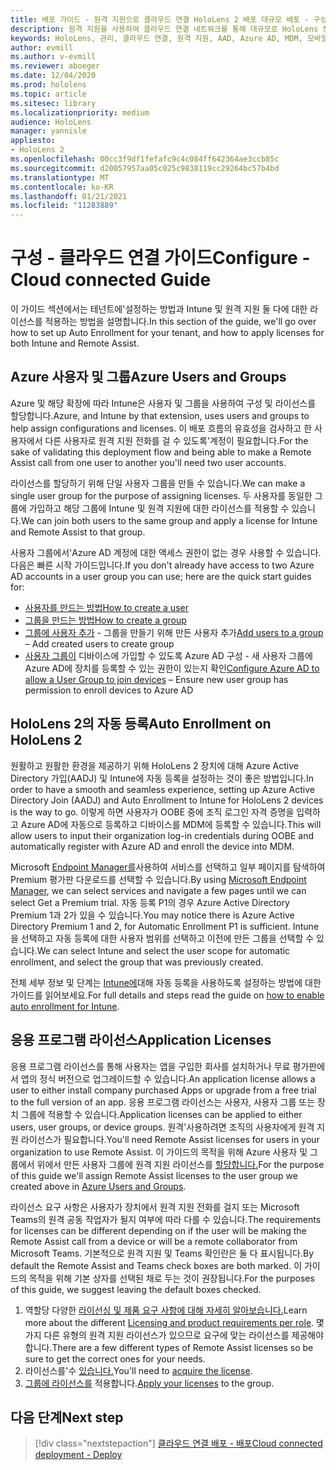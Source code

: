 ```yaml
---
title: 배포 가이드 - 원격 지원으로 클라우드 연결 HoloLens 2 배포 대규모 배포 - 구성
description: 원격 지원을 사용하여 클라우드 연결 네트워크를 통해 대규모로 HoloLens 장치를 등록하는 구성을 설정하는 방법을 자세히 알아보고
keywords: HoloLens, 관리, 클라우드 연결, 원격 지원, AAD, Azure AD, MDM, 모바일 장치 관리
author: evmill
ms.author: v-evmill
ms.reviewer: aboeger
ms.date: 12/04/2020
ms.prod: hololens
ms.topic: article
ms.sitesec: library
ms.localizationpriority: medium
audience: HoloLens
manager: yannisle
appliesto:
- HoloLens 2
ms.openlocfilehash: 00cc3f9df1fefafc9c4c084ff642364ae3ccb85c
ms.sourcegitcommit: d20057957aa05c025c9838119cc29264bc57b4bd
ms.translationtype: MT
ms.contentlocale: ko-KR
ms.lasthandoff: 01/21/2021
ms.locfileid: "11283889"
---
```

# <span data-ttu-id="8d236-104">구성 - 클라우드 연결 가이드</span><span class="sxs-lookup"><span data-stu-id="8d236-104">Configure - Cloud connected Guide</span></span>

<span data-ttu-id="8d236-105">이 가이드 섹션에서는 테넌트에&#39;설정하는 방법과 Intune 및 원격 지원 둘 다에 대한 라이선스를 적용하는 방법을 설명합니다.</span><span class="sxs-lookup"><span data-stu-id="8d236-105">In this section of the guide, we&#39;ll go over how to set up Auto Enrollment for your tenant, and how to apply licenses for both Intune and Remote Assist.</span></span>

## <span data-ttu-id="8d236-106">Azure 사용자 및 그룹</span><span class="sxs-lookup"><span data-stu-id="8d236-106">Azure Users and Groups</span></span>

<span data-ttu-id="8d236-107">Azure 및 해당 확장에 따라 Intune은 사용자 및 그룹을 사용하여 구성 및 라이선스를 할당합니다.</span><span class="sxs-lookup"><span data-stu-id="8d236-107">Azure, and Intune by that extension, uses users and groups to help assign configurations and licenses.</span></span> <span data-ttu-id="8d236-108">이 배포 흐름의 유효성을 검사하고 한 사용자에서 다른 사용자로 원격 지원 전화를 걸 수 있도록&#39;계정이 필요합니다.</span><span class="sxs-lookup"><span data-stu-id="8d236-108">For the sake of validating this deployment flow and being able to make a Remote Assist call from one user to another you&#39;ll need two user accounts.</span></span>

<span data-ttu-id="8d236-109">라이선스를 할당하기 위해 단일 사용자 그룹을 만들 수 있습니다.</span><span class="sxs-lookup"><span data-stu-id="8d236-109">We can make a single user group for the purpose of assigning licenses.</span></span> <span data-ttu-id="8d236-110">두 사용자를 동일한 그룹에 가입하고 해당 그룹에 Intune 및 원격 지원에 대한 라이선스를 적용할 수 있습니다.</span><span class="sxs-lookup"><span data-stu-id="8d236-110">We can join both users to the same group and apply a license for Intune and Remote Assist to that group.</span></span>

<span data-ttu-id="8d236-111">사용자 그룹에서&#39;Azure AD 계정에 대한 액세스 권한이 없는 경우 사용할 수 있습니다. 다음은 빠른 시작 가이드입니다.</span><span class="sxs-lookup"><span data-stu-id="8d236-111">If you don&#39;t already have access to two Azure AD accounts in a user group you can use; here are the quick start guides for:</span></span>

- [<span data-ttu-id="8d236-112">사용자를 만드는 방법</span><span class="sxs-lookup"><span data-stu-id="8d236-112">How to create a user</span></span>](https://docs.microsoft.com/mem/intune/fundamentals/quickstart-create-user)
- [<span data-ttu-id="8d236-113">그룹을 만드는 방법</span><span class="sxs-lookup"><span data-stu-id="8d236-113">How to create a group</span></span>](https://docs.microsoft.com/mem/intune/fundamentals/quickstart-create-group)
- <span data-ttu-id="8d236-114">[그룹에 사용자 추가](https://docs.microsoft.com/azure/active-directory/fundamentals/active-directory-groups-members-azure-portal) - 그룹을 만들기 위해 만든 사용자 추가</span><span class="sxs-lookup"><span data-stu-id="8d236-114">[Add users to a group](https://docs.microsoft.com/azure/active-directory/fundamentals/active-directory-groups-members-azure-portal) – Add created users to create group</span></span>
- <span data-ttu-id="8d236-115">[사용자 그룹이](https://docs.microsoft.com/azure/active-directory/devices/azureadjoin-plan#configure-your-device-settings) 디바이스에 가입할 수 있도록 Azure AD 구성 - 새 사용자 그룹에 Azure AD에 장치를 등록할 수 있는 권한이 있는지 확인</span><span class="sxs-lookup"><span data-stu-id="8d236-115">[Configure Azure AD to allow a User Group to join devices](https://docs.microsoft.com/azure/active-directory/devices/azureadjoin-plan#configure-your-device-settings) – Ensure new user group has permission to enroll devices to Azure AD</span></span>

## <span data-ttu-id="8d236-116">HoloLens 2의 자동 등록</span><span class="sxs-lookup"><span data-stu-id="8d236-116">Auto Enrollment on HoloLens 2</span></span>

<span data-ttu-id="8d236-117">원활하고 원활한 환경을 제공하기 위해 HoloLens 2 장치에 대해 Azure Active Directory 가입(AADJ) 및 Intune에 자동 등록을 설정하는 것이 좋은 방법입니다.</span><span class="sxs-lookup"><span data-stu-id="8d236-117">In order to have a smooth and seamless experience, setting up Azure Active Directory Join (AADJ) and Auto Enrollment to Intune for HoloLens 2 devices is the way to go.</span></span> <span data-ttu-id="8d236-118">이렇게 하면 사용자가 OOBE 중에 조직 로그인 자격 증명을 입력하고 Azure AD에 자동으로 등록하고 디바이스를 MDM에 등록할 수 있습니다.</span><span class="sxs-lookup"><span data-stu-id="8d236-118">This will allow users to input their organization log-in credentials during OOBE and automatically register with Azure AD and enroll the device into MDM.</span></span>

<span data-ttu-id="8d236-119">Microsoft [Endpoint Manager를](https://endpoint.microsoft.com/#home)사용하여 서비스를 선택하고 일부 페이지를 탐색하여 Premium 평가판 다운로드를 선택할 수 있습니다.</span><span class="sxs-lookup"><span data-stu-id="8d236-119">By using [Microsoft Endpoint Manager](https://endpoint.microsoft.com/#home), we can select services and navigate a few pages until we can select Get a Premium trial.</span></span> <span data-ttu-id="8d236-120">자동 등록 P1의 경우 Azure Active Directory Premium 1과 2가 있을 수 있습니다.</span><span class="sxs-lookup"><span data-stu-id="8d236-120">You may notice there is Azure Active Directory Premium 1 and 2, for Automatic Enrollment P1 is sufficient.</span></span> <span data-ttu-id="8d236-121">Intune을 선택하고 자동 등록에 대한 사용자 범위를 선택하고 이전에 만든 그룹을 선택할 수 있습니다.</span><span class="sxs-lookup"><span data-stu-id="8d236-121">We can select Intune and select the user scope for automatic enrollment, and select the group that was previously created.</span></span>

<span data-ttu-id="8d236-122">전체 세부 정보 및 단계는 [Intune에](https://docs.microsoft.com/mem/intune/enrollment/quickstart-setup-auto-enrollment)대해 자동 등록을 사용하도록 설정하는 방법에 대한 가이드를 읽어보세요.</span><span class="sxs-lookup"><span data-stu-id="8d236-122">For full details and steps read the guide on [how to enable auto enrollment for Intune](https://docs.microsoft.com/mem/intune/enrollment/quickstart-setup-auto-enrollment).</span></span>

## <span data-ttu-id="8d236-123">응용 프로그램 라이선스</span><span class="sxs-lookup"><span data-stu-id="8d236-123">Application Licenses</span></span>

<span data-ttu-id="8d236-124">응용 프로그램 라이선스를 통해 사용자는 앱을 구입한 회사를 설치하거나 무료 평가판에서 앱의 정식 버전으로 업그레이드할 수 있습니다.</span><span class="sxs-lookup"><span data-stu-id="8d236-124">An application license allows a user to either install company purchased Apps or upgrade from a free trial to the full version of an app.</span></span> <span data-ttu-id="8d236-125">응용 프로그램 라이선스는 사용자, 사용자 그룹 또는 장치 그룹에 적용할 수 있습니다.</span><span class="sxs-lookup"><span data-stu-id="8d236-125">Application licenses can be applied to either users, user groups, or device groups.</span></span> <span data-ttu-id="8d236-126">원격&#39;사용하려면 조직의 사용자에게 원격 지원 라이선스가 필요합니다.</span><span class="sxs-lookup"><span data-stu-id="8d236-126">You&#39;ll need Remote Assist licenses for users in your organization to use Remote Assist.</span></span> <span data-ttu-id="8d236-127">이 가이드의 목적을 위해 Azure 사용자 및 그룹에서 위에서 만든 사용자 그룹에 원격 지원 라이선스를 [할당합니다.](hololens2-cloud-connected-configure.md#azure-users-and-groups)</span><span class="sxs-lookup"><span data-stu-id="8d236-127">For the purpose of this guide we'll assign Remote Assist licenses to the user group we created above in [Azure Users and Groups](hololens2-cloud-connected-configure.md#azure-users-and-groups).</span></span>

<span data-ttu-id="8d236-128">라이선스 요구 사항은 사용자가 장치에서 원격 지원 전화를 걸지 또는 Microsoft Teams의 원격 공동 작업자가 될지 여부에 따라 다를 수 있습니다.</span><span class="sxs-lookup"><span data-stu-id="8d236-128">The requirements for licenses can be different depending on if the user will be making the Remote Assist call from a device or will be a remote collaborator from Microsoft Teams.</span></span> <span data-ttu-id="8d236-129">기본적으로 원격 지원 및 Teams 확인란은 둘 다 표시됩니다.</span><span class="sxs-lookup"><span data-stu-id="8d236-129">By default the Remote Assist and Teams check boxes are both marked.</span></span> <span data-ttu-id="8d236-130">이 가이드의 목적을 위해 기본 상자를 선택된 채로 두는 것이 권장됩니다.</span><span class="sxs-lookup"><span data-stu-id="8d236-130">For the purposes of this guide, we suggest leaving the default boxes checked.</span></span>

1. <span data-ttu-id="8d236-131">역할당 다양한 [라이선싱 및 제품 요구 사항에 대해 자세히 알아보습니다.](https://docs.microsoft.com/dynamics365/mixed-reality/remote-assist/requirements#licensing-and-product-requirements-per-role)</span><span class="sxs-lookup"><span data-stu-id="8d236-131">Learn more about the different [Licensing and product requirements per role](https://docs.microsoft.com/dynamics365/mixed-reality/remote-assist/requirements#licensing-and-product-requirements-per-role).</span></span> <span data-ttu-id="8d236-132">몇 가지 다른 유형의 원격 지원 라이선스가 있으므로 요구에 맞는 라이선스를 제공해야 합니다.</span><span class="sxs-lookup"><span data-stu-id="8d236-132">There are a few different types of Remote Assist licenses so be sure to get the correct ones for your needs.</span></span>
2. <span data-ttu-id="8d236-133">라이선스를&#39;수 [있습니다.](https://docs.microsoft.com/dynamics365/mixed-reality/remote-assist/buy-remote-assist)</span><span class="sxs-lookup"><span data-stu-id="8d236-133">You&#39;ll need to [acquire the license](https://docs.microsoft.com/dynamics365/mixed-reality/remote-assist/buy-remote-assist).</span></span>
3. <span data-ttu-id="8d236-134">[그룹에 라이선스를](https://docs.microsoft.com/dynamics365/mixed-reality/remote-assist/deploy-remote-assist) 적용합니다.</span><span class="sxs-lookup"><span data-stu-id="8d236-134">[Apply your licenses](https://docs.microsoft.com/dynamics365/mixed-reality/remote-assist/deploy-remote-assist) to the group.</span></span>

## <span data-ttu-id="8d236-135">다음 단계</span><span class="sxs-lookup"><span data-stu-id="8d236-135">Next step</span></span>

> [!div class="nextstepaction"]
> [<span data-ttu-id="8d236-136">클라우드 연결 배포 - 배포</span><span class="sxs-lookup"><span data-stu-id="8d236-136">Cloud connected deployment - Deploy</span></span>](hololens2-cloud-connected-deploy.md)